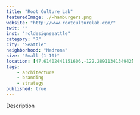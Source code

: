 ```yaml
---
title: "Root Culture Lab"
featuredImage: ./-hamburgers.png
website: "http://www.rootculturelab.com/"
twit: ""
inst: "rcldesignseattle"
category: "R"
city: "Seattle"
neighborhood: "Madrona"
size: "Small (1-10)"
location: [47.61402441151606,-122.2891134134942]
tags:
    - architecture
    - branding
    - strategy
published: true
---
```


Description
